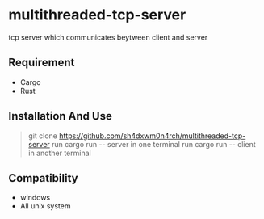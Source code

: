 # multithreaded-tcp-server
 tcp server which communicates beytween client and server

## Requirement
- Cargo
- Rust 

## Installation And Use
> git clone  https://github.com/sh4dxwm0n4rch/multithreaded-tcp-server
> run cargo run -- server in one terminal
> run cargo run -- client in  another terminal
 

## Compatibility
- windows
- All unix system

